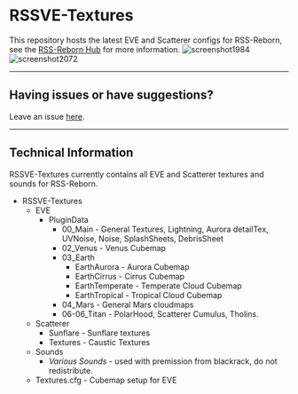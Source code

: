 # RSSVE-Textures
This repository hosts the latest EVE and Scatterer configs for RSS-Reborn, see the [RSS-Reborn Hub](https://github.com/RSS-Reborn/RSS-Reborn) for more information.
![screenshot1984](https://github.com/RSS-Reborn/RSSVE-Configs/assets/77298148/bbc82427-21f7-40b4-9ef1-e33a8348cad8)
![screenshot2072](https://github.com/RSS-Reborn/RSSVE-Configs/assets/77298148/3250142d-9c44-4b89-9e79-10700ac9120a)

---
## Having issues or have suggestions?
Leave an issue [here](https://github.com/RSS-Reborn/RSS-Reborn/issues).

---
## Technical Information
RSSVE-Textures currently contains all EVE and Scatterer textures and sounds for RSS-Reborn.

- RSSVE-Textures
  - EVE
    - PluginData
       -  00_Main - General Textures, Lightning, Aurora detailTex, UVNoise, Noise, SplashSheets, DebrisSheet
       -  02_Venus - Venus Cubemap
       -  03_Earth
          - EarthAurora - Aurora Cubemap
          - EarthCirrus - Cirrus Cubemap
          - EarthTemperate - Temperate Cloud Cubemap
          - EarthTropical - Tropical Cloud Cubemap
      - 04_Mars - General Mars cloudmaps
      - 06-06_Titan - PolarHood, Scatterer Cumulus, Tholins.
  - Scatterer
     - Sunflare - Sunflare textures
     - Textures - Caustic Textures
   - Sounds
      - *Various Sounds* - used with premission from blackrack, do not redistribute.
  - Textures.cfg - Cubemap setup for EVE
